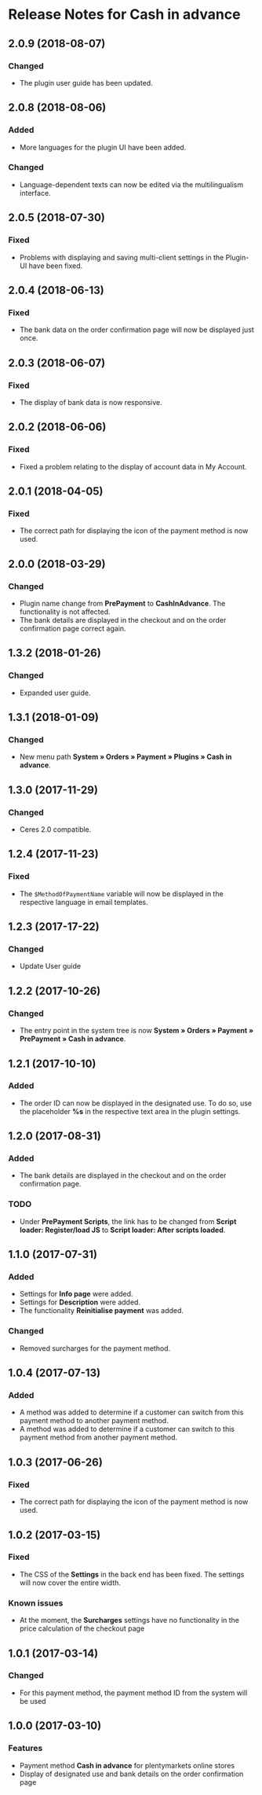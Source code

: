 # Release Notes for Cash in advance

## 2.0.9 (2018-08-07)

### Changed

- The plugin user guide has been updated.

## 2.0.8 (2018-08-06)

### Added

- More languages for the plugin UI have been added.

### Changed

- Language-dependent texts can now be edited via the multilingualism interface.

## 2.0.5 (2018-07-30)

### Fixed

- Problems with displaying and saving multi-client settings in the Plugin-UI have been fixed.

## 2.0.4 (2018-06-13)

### Fixed

- The bank data on the order confirmation page will now be displayed just once.

## 2.0.3 (2018-06-07)

### Fixed

- The display of bank data is now responsive.

## 2.0.2 (2018-06-06)

### Fixed

- Fixed a problem relating to the display of account data in My Account.

## 2.0.1 (2018-04-05)

### Fixed

- The correct path for displaying the icon of the payment method is now used.

## 2.0.0 (2018-03-29)

### Changed

- Plugin name change from **PrePayment** to **CashInAdvance**. The functionality is not affected.
- The bank details are displayed in the checkout and on the order confirmation page correct again.

## 1.3.2 (2018-01-26)

### Changed
- Expanded user guide.

## 1.3.1 (2018-01-09)

### Changed

- New menu path **System&nbsp;» Orders&nbsp;» Payment » Plugins » Cash in advance**.

## 1.3.0 (2017-11-29)

### Changed

- Ceres 2.0 compatible.

## 1.2.4 (2017-11-23)

### Fixed

- The `$MethodOfPaymentName` variable will now be displayed in the respective language in email templates.

## 1.2.3 (2017-17-22)

### Changed

- Update User guide

## 1.2.2 (2017-10-26)

### Changed

- The entry point in the system tree is now **System » Orders » Payment » PrePayment » Cash in advance**.

## 1.2.1 (2017-10-10)

### Added

- The order ID can now be displayed in the designated use. To do so, use the placeholder **%s** in the respective text area in the plugin settings.

## 1.2.0 (2017-08-31)

### Added

- The bank details are displayed in the checkout and on the order confirmation page.

### TODO

- Under **PrePayment Scripts**, the link has to be changed from **Script loader: Register/load JS** to **Script loader: After scripts loaded**.

## 1.1.0 (2017-07-31)

### Added

- Settings for **Info page** were added.
- Settings for **Description** were added.
- The functionality **Reinitialise payment** was added.

### Changed

- Removed surcharges for the payment method.

## 1.0.4 (2017-07-13)

### Added

- A method was added to determine if a customer can switch from this payment method to another payment method.
- A method was added to determine if a customer can switch to this payment method from another payment method.

## 1.0.3 (2017-06-26)

### Fixed

- The correct path for displaying the icon of the payment method is now used.

## 1.0.2 (2017-03-15)

### Fixed

- The CSS of the **Settings** in the back end has been fixed. The settings will now cover the entire width.

### Known issues

- At the moment, the **Surcharges** settings have no functionality in the price calculation of the checkout page

## 1.0.1 (2017-03-14)

### Changed

- For this payment method, the payment method ID from the system will be used

## 1.0.0 (2017-03-10)

### Features

- Payment method **Cash in advance** for plentymarkets online stores
- Display of designated use and bank details on the order confirmation page

